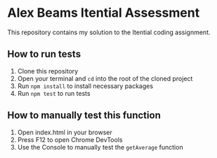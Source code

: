 # Alex Beams Itential Assessment
This repository contains my solution to the Itential coding assignment.

## How to run tests
1. Clone this repository
2. Open your terminal and `cd` into the root of the cloned project
3. Run `npm install` to install necessary packages
4. Run `npm test` to run tests

## How to manually test this function
1. Open index.html in your browser
2. Press F12 to open Chrome DevTools
3. Use the Console to manually test the `getAverage` function
